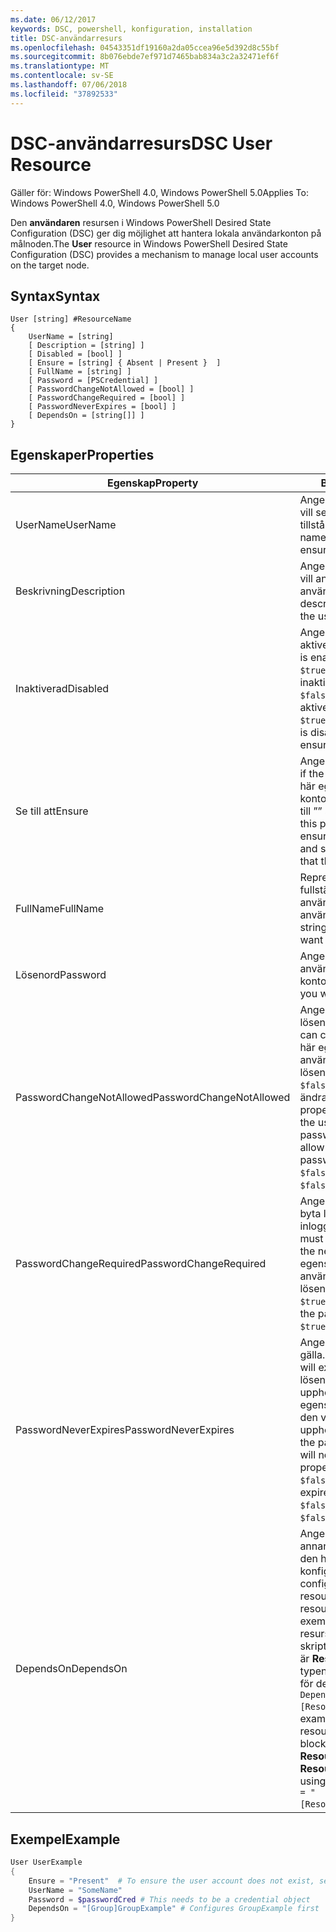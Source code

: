 ```yaml
---
ms.date: 06/12/2017
keywords: DSC, powershell, konfiguration, installation
title: DSC-användarresurs
ms.openlocfilehash: 04543351df19160a2da05ccea96e5d392d8c55bf
ms.sourcegitcommit: 8b076ebde7ef971d7465bab834a3c2a32471ef6f
ms.translationtype: MT
ms.contentlocale: sv-SE
ms.lasthandoff: 07/06/2018
ms.locfileid: "37892533"
---
```

# <a name="dsc-user-resource"></a><span data-ttu-id="4b001-103">DSC-användarresurs</span><span class="sxs-lookup"><span data-stu-id="4b001-103">DSC User Resource</span></span>

<span data-ttu-id="4b001-104">Gäller för: Windows PowerShell 4.0, Windows PowerShell 5.0</span><span class="sxs-lookup"><span data-stu-id="4b001-104">Applies To: Windows PowerShell 4.0, Windows PowerShell 5.0</span></span>

<span data-ttu-id="4b001-105">Den **användaren** resursen i Windows PowerShell Desired State Configuration (DSC) ger dig möjlighet att hantera lokala användarkonton på målnoden.</span><span class="sxs-lookup"><span data-stu-id="4b001-105">The **User** resource in Windows PowerShell Desired State Configuration (DSC) provides a mechanism to manage local user accounts on the target node.</span></span>

## <a name="syntax"></a><span data-ttu-id="4b001-106">Syntax</span><span class="sxs-lookup"><span data-stu-id="4b001-106">Syntax</span></span>

```
User [string] #ResourceName
{
    UserName = [string]
    [ Description = [string] ]
    [ Disabled = [bool] ]
    [ Ensure = [string] { Absent | Present }  ]
    [ FullName = [string] ]
    [ Password = [PSCredential] ]
    [ PasswordChangeNotAllowed = [bool] ]
    [ PasswordChangeRequired = [bool] ]
    [ PasswordNeverExpires = [bool] ]
    [ DependsOn = [string[]] ]
}
```

## <a name="properties"></a><span data-ttu-id="4b001-107">Egenskaper</span><span class="sxs-lookup"><span data-stu-id="4b001-107">Properties</span></span>

|  <span data-ttu-id="4b001-108">Egenskap</span><span class="sxs-lookup"><span data-stu-id="4b001-108">Property</span></span>  |  <span data-ttu-id="4b001-109">Beskrivning</span><span class="sxs-lookup"><span data-stu-id="4b001-109">Description</span></span>   |
|---|---|
| <span data-ttu-id="4b001-110">UserName</span><span class="sxs-lookup"><span data-stu-id="4b001-110">UserName</span></span>| <span data-ttu-id="4b001-111">Anger namnet på kontot som du vill se till att ett visst tillstånd.</span><span class="sxs-lookup"><span data-stu-id="4b001-111">Indicates the account name for which you want to ensure a specific state.</span></span>|
| <span data-ttu-id="4b001-112">Beskrivning</span><span class="sxs-lookup"><span data-stu-id="4b001-112">Description</span></span>| <span data-ttu-id="4b001-113">Anger den beskrivning som du vill använda för användarkontot.</span><span class="sxs-lookup"><span data-stu-id="4b001-113">Indicates the description you want to use for the user account.</span></span>|
| <span data-ttu-id="4b001-114">Inaktiverad</span><span class="sxs-lookup"><span data-stu-id="4b001-114">Disabled</span></span>| <span data-ttu-id="4b001-115">Anger om kontot är aktiverat.</span><span class="sxs-lookup"><span data-stu-id="4b001-115">Indicates if the account is enabled.</span></span> <span data-ttu-id="4b001-116">Den här egenskapen `$true` så att det här kontot är inaktiverat och ange den till `$false` så att den är aktiverad.</span><span class="sxs-lookup"><span data-stu-id="4b001-116">Set this property to `$true` to ensure that this account is disabled, and set it to `$false` to ensure that it is enabled.</span></span>|
| <span data-ttu-id="4b001-117">Se till att</span><span class="sxs-lookup"><span data-stu-id="4b001-117">Ensure</span></span>| <span data-ttu-id="4b001-118">Anger om kontot finns.</span><span class="sxs-lookup"><span data-stu-id="4b001-118">Indicates if the account exists.</span></span> <span data-ttu-id="4b001-119">Ange den här egenskapen ”aktuella” så att konton som finns och ange den till ”” så att kontot inte finns.</span><span class="sxs-lookup"><span data-stu-id="4b001-119">Set this property to "Present" to ensure that the account exists, and set it to "Absent" to ensure that the account does not exist.</span></span>|
| <span data-ttu-id="4b001-120">FullName</span><span class="sxs-lookup"><span data-stu-id="4b001-120">FullName</span></span>| <span data-ttu-id="4b001-121">Representerar en sträng med det fullständiga namnet som du vill använda för användarkontot.</span><span class="sxs-lookup"><span data-stu-id="4b001-121">Represents a string with the full name you want to use for the user account.</span></span>|
| <span data-ttu-id="4b001-122">Lösenord</span><span class="sxs-lookup"><span data-stu-id="4b001-122">Password</span></span>| <span data-ttu-id="4b001-123">Anger det lösenord som du vill använda för det här kontot.</span><span class="sxs-lookup"><span data-stu-id="4b001-123">Indicates the password you want to use for this account.</span></span> |
| <span data-ttu-id="4b001-124">PasswordChangeNotAllowed</span><span class="sxs-lookup"><span data-stu-id="4b001-124">PasswordChangeNotAllowed</span></span>| <span data-ttu-id="4b001-125">Anger om användaren kan ändra lösenordet.</span><span class="sxs-lookup"><span data-stu-id="4b001-125">Indicates if the user can change the password.</span></span> <span data-ttu-id="4b001-126">Den här egenskapen `$true` så att användaren inte kan ändra lösenordet och ange den till `$false` att tillåta användare att ändra lösenordet.</span><span class="sxs-lookup"><span data-stu-id="4b001-126">Set this property to `$true` to ensure that the user cannot change the password, and set it to `$false` to allow the user to change the password.</span></span> <span data-ttu-id="4b001-127">Standardvärdet är `$false`.</span><span class="sxs-lookup"><span data-stu-id="4b001-127">The default value is `$false`.</span></span>|
| <span data-ttu-id="4b001-128">PasswordChangeRequired</span><span class="sxs-lookup"><span data-stu-id="4b001-128">PasswordChangeRequired</span></span>| <span data-ttu-id="4b001-129">Anger om användaren måste byta lösenord vid nästa inloggning.</span><span class="sxs-lookup"><span data-stu-id="4b001-129">Indicates if the user must change the password at the next sign in.</span></span> <span data-ttu-id="4b001-130">Den här egenskapen `$true` om användaren måste byta lösenord.</span><span class="sxs-lookup"><span data-stu-id="4b001-130">Set this property to `$true` if the user must change the password.</span></span> <span data-ttu-id="4b001-131">Standardvärdet är `$true`.</span><span class="sxs-lookup"><span data-stu-id="4b001-131">The default value is `$true`.</span></span>|
| <span data-ttu-id="4b001-132">PasswordNeverExpires</span><span class="sxs-lookup"><span data-stu-id="4b001-132">PasswordNeverExpires</span></span>| <span data-ttu-id="4b001-133">Anger om lösenordet upphör att gälla.</span><span class="sxs-lookup"><span data-stu-id="4b001-133">Indicates if the password will expire.</span></span> <span data-ttu-id="4b001-134">Att säkerställa att lösenordet för det här kontot upphör aldrig att gälla, ange egenskapen till `$true`, och ge den värdet `$false` om lösenordet upphör att gälla.</span><span class="sxs-lookup"><span data-stu-id="4b001-134">To ensure that the password for this account will never expire, set this property to `$true`, and set it to `$false` if the password will expire.</span></span> <span data-ttu-id="4b001-135">Standardvärdet är `$false`.</span><span class="sxs-lookup"><span data-stu-id="4b001-135">The default value is `$false`.</span></span>|
| <span data-ttu-id="4b001-136">DependsOn</span><span class="sxs-lookup"><span data-stu-id="4b001-136">DependsOn</span></span> | <span data-ttu-id="4b001-137">Anger att konfigurationen av en annan resurs måste köras innan den här resursen har konfigurerats.</span><span class="sxs-lookup"><span data-stu-id="4b001-137">Indicates that the configuration of another resource must run before this resource is configured.</span></span> <span data-ttu-id="4b001-138">Till exempel om ID för resurskonfigurationen skriptblock som du vill köra först är **ResourceName** och är av typen **ResourceType**, syntaxen för den här egenskapen är `DependsOn = "[ResourceType]ResourceName"`.</span><span class="sxs-lookup"><span data-stu-id="4b001-138">For example, if the ID of the resource configuration script block that you want to run first is **ResourceName** and its type is **ResourceType**, the syntax for using this property is `DependsOn = "[ResourceType]ResourceName"`.</span></span>|

## <a name="example"></a><span data-ttu-id="4b001-139">Exempel</span><span class="sxs-lookup"><span data-stu-id="4b001-139">Example</span></span>

```powershell
User UserExample
{
    Ensure = "Present"  # To ensure the user account does not exist, set Ensure to "Absent"
    UserName = "SomeName"
    Password = $passwordCred # This needs to be a credential object
    DependsOn = "[Group]GroupExample" # Configures GroupExample first
}
```